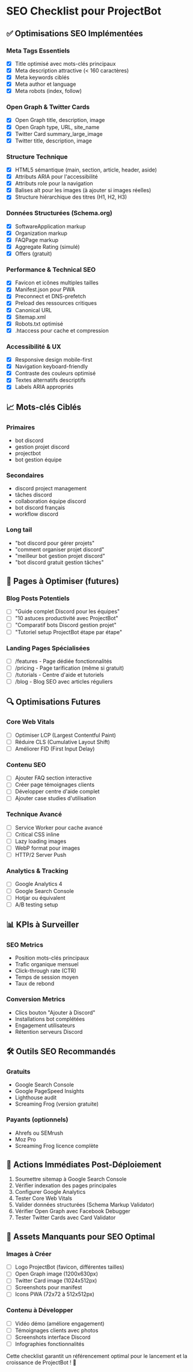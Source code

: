 # SEO Checklist pour ProjectBot

## ✅ Optimisations SEO Implémentées

### Meta Tags Essentiels
- [x] Title optimisé avec mots-clés principaux
- [x] Meta description attractive (< 160 caractères)
- [x] Meta keywords ciblés
- [x] Meta author et language
- [x] Meta robots (index, follow)

### Open Graph & Twitter Cards
- [x] Open Graph title, description, image
- [x] Open Graph type, URL, site_name
- [x] Twitter Card summary_large_image
- [x] Twitter title, description, image

### Structure Technique
- [x] HTML5 sémantique (main, section, article, header, aside)
- [x] Attributs ARIA pour l'accessibilité
- [x] Attributs role pour la navigation
- [x] Balises alt pour les images (à ajouter si images réelles)
- [x] Structure hiérarchique des titres (H1, H2, H3)

### Données Structurées (Schema.org)
- [x] SoftwareApplication markup
- [x] Organization markup
- [x] FAQPage markup
- [x] Aggregate Rating (simulé)
- [x] Offers (gratuit)

### Performance & Technical SEO
- [x] Favicon et icônes multiples tailles
- [x] Manifest.json pour PWA
- [x] Preconnect et DNS-prefetch
- [x] Preload des ressources critiques
- [x] Canonical URL
- [x] Sitemap.xml
- [x] Robots.txt optimisé
- [x] .htaccess pour cache et compression

### Accessibilité & UX
- [x] Responsive design mobile-first
- [x] Navigation keyboard-friendly
- [x] Contraste des couleurs optimisé
- [x] Textes alternatifs descriptifs
- [x] Labels ARIA appropriés

## 📈 Mots-clés Ciblés

### Primaires
- bot discord
- gestion projet discord
- projectbot
- bot gestion équipe

### Secondaires
- discord project management
- tâches discord
- collaboration équipe discord
- bot discord français
- workflow discord

### Long tail
- "bot discord pour gérer projets"
- "comment organiser projet discord"
- "meilleur bot gestion projet discord"
- "bot discord gratuit gestion tâches"

## 🎯 Pages à Optimiser (futures)

### Blog Posts Potentiels
- [ ] "Guide complet Discord pour les équipes"
- [ ] "10 astuces productivité avec ProjectBot"
- [ ] "Comparatif bots Discord gestion projet"
- [ ] "Tutoriel setup ProjectBot étape par étape"

### Landing Pages Spécialisées
- [ ] /features - Page dédiée fonctionnalités
- [ ] /pricing - Page tarification (même si gratuit)
- [ ] /tutorials - Centre d'aide et tutoriels
- [ ] /blog - Blog SEO avec articles réguliers

## 🔍 Optimisations Futures

### Core Web Vitals
- [ ] Optimiser LCP (Largest Contentful Paint)
- [ ] Réduire CLS (Cumulative Layout Shift)
- [ ] Améliorer FID (First Input Delay)

### Contenu SEO
- [ ] Ajouter FAQ section interactive
- [ ] Créer page témoignages clients
- [ ] Développer centre d'aide complet
- [ ] Ajouter case studies d'utilisation

### Technique Avancé
- [ ] Service Worker pour cache avancé
- [ ] Critical CSS inline
- [ ] Lazy loading images
- [ ] WebP format pour images
- [ ] HTTP/2 Server Push

### Analytics & Tracking
- [ ] Google Analytics 4
- [ ] Google Search Console
- [ ] Hotjar ou équivalent
- [ ] A/B testing setup

## 📊 KPIs à Surveiller

### SEO Metrics
- Position mots-clés principaux
- Trafic organique mensuel
- Click-through rate (CTR)
- Temps de session moyen
- Taux de rebond

### Conversion Metrics
- Clics bouton "Ajouter à Discord"
- Installations bot complétées
- Engagement utilisateurs
- Rétention serveurs Discord

## 🛠️ Outils SEO Recommandés

### Gratuits
- Google Search Console
- Google PageSpeed Insights
- Lighthouse audit
- Screaming Frog (version gratuite)

### Payants (optionnels)
- Ahrefs ou SEMrush
- Moz Pro
- Screaming Frog licence complète

## 📝 Actions Immédiates Post-Déploiement

1. Soumettre sitemap à Google Search Console
2. Vérifier indexation des pages principales
3. Configurer Google Analytics
4. Tester Core Web Vitals
5. Valider données structurées (Schema Markup Validator)
6. Vérifier Open Graph avec Facebook Debugger
7. Tester Twitter Cards avec Card Validator

## 🎨 Assets Manquants pour SEO Optimal

### Images à Créer
- [ ] Logo ProjectBot (favicon, différentes tailles)
- [ ] Open Graph image (1200x630px)
- [ ] Twitter Card image (1024x512px)
- [ ] Screenshots pour manifest
- [ ] Icons PWA (72x72 à 512x512px)

### Contenu à Développer
- [ ] Vidéo démo (améliore engagement)
- [ ] Témoignages clients avec photos
- [ ] Screenshots interface Discord
- [ ] Infographies fonctionnalités

Cette checklist garantit un référencement optimal pour le lancement et la croissance de ProjectBot ! 🚀